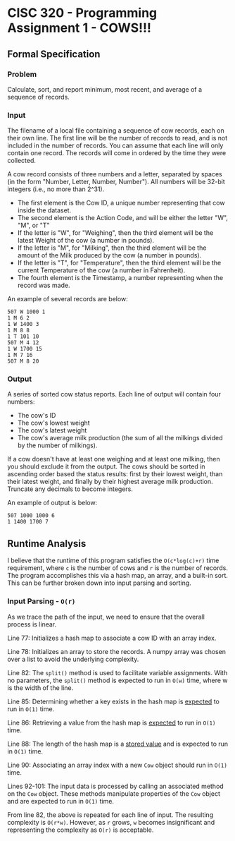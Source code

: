 # CISC 320 - Programming Assignment 1 - COWS!!!

## Formal Specification

### Problem

Calculate, sort, and report minimum, most recent, and average of a sequence of records.

### Input

The filename of a local file containing a sequence of cow records, each on their own line. The first line will be the number of records to read, and is not included in the number of records. You can assume that each line will only contain one record. The records will come in ordered by the time they were collected.

A cow record consists of three numbers and a letter, separated by spaces (in the form "Number, Letter, Number, Number"). All numbers will be 32-bit integers (i.e., no more than 2^31).

- The first element is the Cow ID, a unique number representing that cow inside the dataset.
- The second element is the Action Code, and will be either the letter "W", "M", or "T"
- If the letter is "W", for "Weighing", then the third element will be the latest Weight of the cow (a number in pounds).
- If the letter is "M", for "Milking", then the third element will be the amount of the Milk produced by the cow (a number in pounds).
- If the letter is "T", for "Temperature", then the third element will be the current Temperature of the cow (a number in Fahrenheit).
- The fourth element is the Timestamp, a number representing when the record was made.

An example of several records are below:

```Text
507 W 1000 1
1 M 6 2
1 W 1400 3
1 M 8 8
1 T 101 10
507 M 4 12
1 W 1700 15
1 M 7 16
507 M 8 20
```

### Output

A series of sorted cow status reports. Each line of output will contain four numbers:

- The cow's ID
- The cow's lowest weight
- The cow's latest weight
- The cow's average milk production (the sum of all the milkings divided by the number of milkings).

If a cow doesn't have at least one weighing and at least one milking, then you should exclude it from the output. The cows should be sorted in ascending order based the status results: first by their lowest weight, than their latest weight, and finally by their highest average milk production. Truncate any decimals to become integers.

An example of output is below:

```Text
507 1000 1000 6
1 1400 1700 7
```

## Runtime Analysis

I believe that the runtime of this program satisfies the `O(c*log(c)+r)` time requirement, where `c` is the number of cows and `r` is the number of records. The program accomplishes this via a hash map, an array, and a built-in sort. This can be further broken down into input parsing and sorting.

### Input Parsing - `O(r)`

As we trace the path of the input, we need to ensure that the overall process is linear.

Line 77: Initializes a hash map to associate a cow ID with an array index.

Line 78: Initializes an array to store the records. A numpy array was chosen over a list to avoid the underlying complexity.

Line 82: The `split()` method is used to facilitate variable assignments. With no parameters, the `split()` method is expected to run in `O(w)` time, where w is the width of the line.

Line 85: Determining whether a key exists in the hash map is [expected](https://wiki.python.org/moin/TimeComplexity) to run in `O(1)` time.

Line 86: Retrieving a value from the hash map is [expected](https://wiki.python.org/moin/TimeComplexity) to run in `O(1)` time.

Line 88: The length of the hash map is a [stored value](https://www.geeksforgeeks.org/internal-working-of-the-len-function-in-python) and is expected to run in `O(1)` time.

Line 90: Associating an array index with a new `Cow` object should run in `O(1)` time.

Lines 92-101: The input data is processed by calling an associated method on the `Cow` object. These methods manipulate properties of the `Cow` object and are expected to run in `O(1)` time.

From line 82, the above is repeated for each line of input. The resulting complexity is `O(r*w)`. However, as `r` grows, `w` becomes insignificant and representing the complexity as `O(r)` is acceptable.




